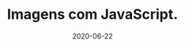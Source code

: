 ---
layout: page
title: "Imagens com JavaScript."
date: 2020-06-22
type: video
description: Neste vídeo mostro como carregar imagens no Canvas. Com o P5 o processo fica muito simples.
entry_number: 59
youtube_video_id: RolEd8D4rbY
repository: 0059-curso-js-p5-parte29
has_code: false
has_p5: true
p5_code_id: -zVgDQZX3
tags: [Curso Javascript, P5, Imagens]
playlists: [Curso de JavaScript com P5.js]
permalink: /curso-javascript-p5-29/
---